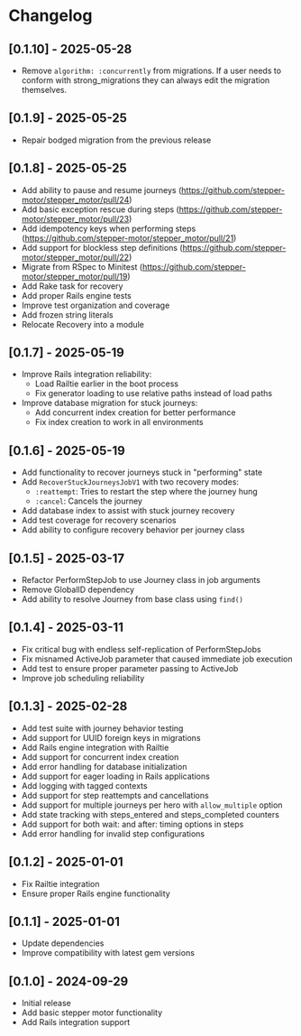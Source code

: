 # Changelog

## [0.1.10] - 2025-05-28

- Remove `algorithm: :concurrently` from migrations. If a user needs to conform with strong_migrations
  they can always edit the migration themselves.

## [0.1.9] - 2025-05-25

- Repair bodged migration from the previous release

## [0.1.8] - 2025-05-25

- Add ability to pause and resume journeys (https://github.com/stepper-motor/stepper_motor/pull/24)
- Add basic exception rescue during steps (https://github.com/stepper-motor/stepper_motor/pull/23)
- Add idempotency keys when performing steps (https://github.com/stepper-motor/stepper_motor/pull/21)
- Add support for blockless step definitions (https://github.com/stepper-motor/stepper_motor/pull/22)
- Migrate from RSpec to Minitest (https://github.com/stepper-motor/stepper_motor/pull/19)
- Add Rake task for recovery
- Add proper Rails engine tests
- Improve test organization and coverage
- Add frozen string literals
- Relocate Recovery into a module

## [0.1.7] - 2025-05-19

- Improve Rails integration reliability:
  - Load Railtie earlier in the boot process
  - Fix generator loading to use relative paths instead of load paths
- Improve database migration for stuck journeys:
  - Add concurrent index creation for better performance
  - Fix index creation to work in all environments

## [0.1.6] - 2025-05-19

- Add functionality to recover journeys stuck in "performing" state
- Add `RecoverStuckJourneysJobV1` with two recovery modes:
  - `:reattempt`: Tries to restart the step where the journey hung
  - `:cancel`: Cancels the journey
- Add database index to assist with stuck journey recovery
- Add test coverage for recovery scenarios
- Add ability to configure recovery behavior per journey class

## [0.1.5] - 2025-03-17

- Refactor PerformStepJob to use Journey class in job arguments
- Remove GlobalID dependency
- Add ability to resolve Journey from base class using `find()`

## [0.1.4] - 2025-03-11

- Fix critical bug with endless self-replication of PerformStepJobs
- Fix misnamed ActiveJob parameter that caused immediate job execution
- Add test to ensure proper parameter passing to ActiveJob
- Improve job scheduling reliability

## [0.1.3] - 2025-02-28

- Add test suite with journey behavior testing
- Add support for UUID foreign keys in migrations
- Add Rails engine integration with Railtie
- Add support for concurrent index creation
- Add error handling for database initialization
- Add support for eager loading in Rails applications
- Add logging with tagged contexts
- Add support for step reattempts and cancellations
- Add support for multiple journeys per hero with `allow_multiple` option
- Add state tracking with steps_entered and steps_completed counters
- Add support for both wait: and after: timing options in steps
- Add error handling for invalid step configurations

## [0.1.2] - 2025-01-01

- Fix Railtie integration
- Ensure proper Rails engine functionality

## [0.1.1] - 2025-01-01

- Update dependencies
- Improve compatibility with latest gem versions

## [0.1.0] - 2024-09-29

- Initial release
- Add basic stepper motor functionality
- Add Rails integration support
